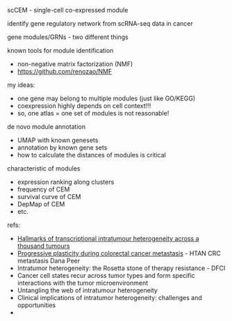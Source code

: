scCEM - single-cell co-expressed module

identify gene regulatory network from scRNA-seq data in cancer

gene modules/GRNs - two different things

known tools for module identification
- non-negative matrix factorization (NMF)
- https://github.com/renozao/NMF

my ideas:
- one gene may belong to multiple modules (just like GO/KEGG)
- coexpression highly depends on cell context!!!
- so, one atlas = one set of modules is not reasonable!

de novo module annotation
- UMAP with known genesets
- annotation by known gene sets
- how to calculate the distances of modules is critical

characteristic of modules
- expression ranking along clusters
- frequency of CEM
- survival curve of CEM
- DepMap of CEM
- etc.


refs:
- [Hallmarks of transcriptional intratumour heterogeneity across a thousand tumours](https://www.nature.com/articles/s41586-023-06130-4#Abs1)
- [Progressive plasticity during colorectal cancer metastasis](https://www.nature.com/articles/s41586-024-08150-0) - HTAN CRC metastasis Dana Peer
- Intratumor heterogeneity: the Rosetta stone of therapy resistance - DFCI
- Cancer cell states recur across tumor types and form specific interactions with the tumor microenvironment
- Untangling the web of intratumour heterogeneity
- Clinical implications of intratumor heterogeneity: challenges and opportunities
- 

